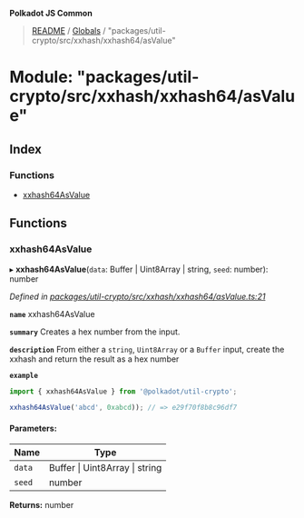 **Polkadot JS Common**

> [README](../README.md) / [Globals](../globals.md) / "packages/util-crypto/src/xxhash/xxhash64/asValue"

# Module: "packages/util-crypto/src/xxhash/xxhash64/asValue"

## Index

### Functions

* [xxhash64AsValue](_packages_util_crypto_src_xxhash_xxhash64_asvalue_.md#xxhash64asvalue)

## Functions

### xxhash64AsValue

▸ **xxhash64AsValue**(`data`: Buffer \| Uint8Array \| string, `seed`: number): number

*Defined in [packages/util-crypto/src/xxhash/xxhash64/asValue.ts:21](https://github.com/polkadot-js/common/blob/bd1735ca/packages/util-crypto/src/xxhash/xxhash64/asValue.ts#L21)*

**`name`** xxhash64AsValue

**`summary`** Creates a hex number from the input.

**`description`** 
From either a `string`, `Uint8Array` or a `Buffer` input, create the xxhash and return the result as a hex number

**`example`** 
<BR>

```javascript
import { xxhash64AsValue } from '@polkadot/util-crypto';

xxhash64AsValue('abcd', 0xabcd)); // => e29f70f8b8c96df7
```

#### Parameters:

Name | Type |
------ | ------ |
`data` | Buffer \| Uint8Array \| string |
`seed` | number |

**Returns:** number
